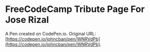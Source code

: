 # FreeCodeCamp Tribute Page For Jose Rizal

A Pen created on CodePen.io. Original URL: [https://codepen.io/johncban/pen/WNRVdPb](https://codepen.io/johncban/pen/WNRVdPb).


